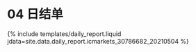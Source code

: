 # 04 日结单

{% include  templates/daily_report.liquid jdata=site.data.daily_report.icmarkets_30786682_20210504 %}
